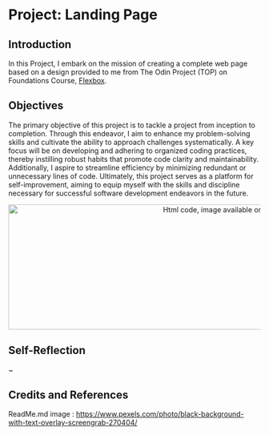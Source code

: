 # Project: Landing Page

## Introduction
  In this Project, I embark on the mission of creating a complete web page based on a design provided to me from The Odin Project (TOP) on Foundations Course, <a href="https://www.theodinproject.com/lessons/foundations-recipes">Flexbox</a>.

## Objectives


  The primary objective of this project is to tackle a project from inception to completion. Through this endeavor, I aim to enhance my problem-solving skills and cultivate the ability to approach challenges systematically. A key focus will be on developing and adhering to organized coding practices, thereby instilling robust habits that promote code clarity and maintainability. Additionally, I aspire to streamline efficiency by minimizing redundant or unnecessary lines of code. Ultimately, this project serves as a platform for self-improvement, aiming to equip myself with the skills and discipline necessary for successful software development endeavors in the future.

<div align="center">
<img src="https://images.pexels.com/photos/270404/pexels-photo-270404.jpeg?auto=compress&cs=tinysrgb&w=1260&h=750&dpr=1" 
  width="970" height="250" alt="Html code, image available on https://www.pexels.com/">
</div>

## Self-Reflection 

~

## Credits and References 
ReadMe.md image : https://www.pexels.com/photo/black-background-with-text-overlay-screengrab-270404/
